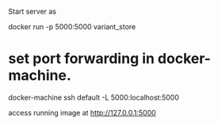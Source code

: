 
Start server as

  docker run -p 5000:5000 variant_store


  # set port forwarding in docker-machine.
  docker-machine ssh default -L 5000:localhost:5000

  access running image at http://127.0.0.1:5000
